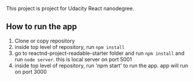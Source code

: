 This project is project for Udacity React nanodegree.
## How to run the app
1. Clone or copy repository
2. inside top level of repository, run `npm install`
3. go to reactnd-project-readable-starter folder and run `npm install` and run `node server`. this is local server on port 5001
4. inside top level of repository, run 'npm start' to run the app. app will run on port 3000